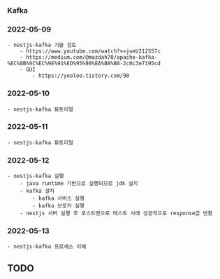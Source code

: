 ### Kafka

### 2022-05-09
    - nestjs-kafka 기술 검토
        - https://www.youtube.com/watch?v=jueU212S57c
        - https://medium.com/@mazdah70/apache-kafka-%EC%8B%9C%EC%9E%91%ED%95%98%EA%B8%B0-2c0c3e7195cd
        - GUI
            - https://yooloo.tistory.com/98

### 2022-05-10
    - nestjs-kafka 튜토리얼

### 2022-05-11
    - nestjs-kafka 튜토리얼

### 2022-05-12
    - nestjs-kafka 실행
        - java runtime 기반으로 실행되므로 jdk 설치
        - kafka 설치
            - kafka 서비스 실행
            - kafka 브로커 실행
        - nestjs 서버 실행 후 포스트맨으로 테스트 시에 성공적으로 response값 반환

### 2022-05-13
    - nestjs-kafka 프로세스 이해
    
## TODO